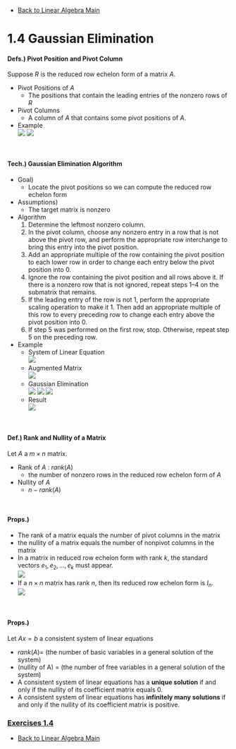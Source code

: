 * [Back to Linear Algebra Main](../../main.md)

# 1.4 Gaussian Elimination

#### Defs.) Pivot Position and Pivot Column
Suppose $R$ is the reduced row echelon form of a matrix $A$.
* Pivot Positions of $A$
  * The positions that contain the leading entries of the nonzero rows of $R$
* Pivot Columns
  * A column of $A$ that contains some pivot positions of $A$.
* Example   
  ![](./images/04_01_01.png)
  ![](./images/04_01_02.png)


<br>

#### Tech.) Gaussian Elimination Algorithm
* Goal)
  * Locate the pivot positions so we can compute the reduced row echelon form
* Assumptions)
  * The target matrix is nonzero
* Algorithm
  1. Determine the leftmost nonzero column.
  2. In the pivot column, choose any nonzero entry in a row that is not above the pivot row, and perform the appropriate row interchange to bring this entry into the pivot position.
  3. Add an appropriate multiple of the row containing the pivot position to each lower row in order to change each entry below the pivot position into 0.
  4. Ignore the row containing the pivot position and all rows above it. If there is a nonzero row that is not ignored, repeat steps 1–4 on the submatrix that remains.
  5. If the leading entry of the row is not 1, perform the appropriate scaling operation to make it 1. Then add an appropriate multiple of this row to every preceding row to change each entry above the pivot position into 0.
  6. If step 5 was performed on the first row, stop. Otherwise, repeat step 5 on the preceding row.
* Example   
  * System of Linear Equation   
    ![](./images/04_01_03.png)
  * Augmented Matrix   
    ![](./images/04_01_04.png)
  * Gaussian Elimination   
    ![](./images/04_01_05.png)
    ![](./images/04_01_06.png)
    ![](./images/04_01_07.png)
  * Result   
    ![](./images/04_01_08.png)


<br>

#### Def.) Rank and Nullity of a Matrix
Let $A$ a $m \times n$ matrix.
* Rank of $A$ : $rank(A)$
  * the number of nonzero rows in the reduced row echelon form of $A$
* Nullity of $A$
  * $n - rank(A)$

<br>

#### Props.)
* The rank of a matrix equals the number of pivot columns in the matrix
* the nullity of a matrix equals the number of nonpivot columns in the matrix
* In a matrix in reduced row echelon form with rank $k$, the standard vectors $e_1, e_2, ... , e_k$ must appear.   
  ![](./images/04_01_09.png)
* If a $n \times n$ matrix has rank $n$, then its reduced row echelon form is $I_n$.   
  ![](./images/04_01_10.png)

<br>

#### Props.)
Let $Ax=b$ a consistent system of linear equations
* $rank(A) =$ (the number of basic variables in a general solution of the system)
* (nullity of A) = (the number of free variables in a general solution of the system)
* A consistent system of linear equations has a **unique solution** if and only if the nullity of its coefficient matrix equals 0.
* A consistent system of linear equations has **infinitely many solutions** if and only if the nullity of its
coefficient matrix is positive.



### [Exercises 1.4](./exercises.md)


* [Back to Linear Algebra Main](../../main.md)